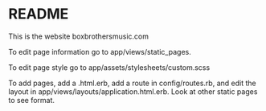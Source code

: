 # README

This is the website boxbrothersmusic.com

To edit page information go to app/views/static_pages.

To edit page style go to app/assets/stylesheets/custom.scss

To add pages, add a .html.erb, add a route in config/routes.rb, and
edit the layout in app/views/layouts/application.html.erb. Look at
other static pages to see format.
